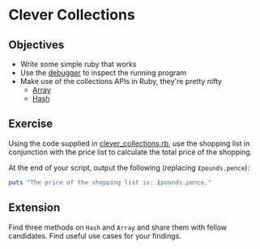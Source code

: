 # Clever Collections


## Objectives

* Write some simple ruby that works
* Use the [debugger](../debugging) to inspect the running program
* Make use of the collections APIs in Ruby, they're pretty nifty
    * [Array](http://ruby-doc.org/core-2.2.3/Array.html)
    * [Hash](http://ruby-doc.org/core-2.2.3/Hash.html)


## Exercise

Using the code supplied in [clever_collections.rb](clever_collections.rb), use the shopping list in conjunction with the price list to calculate the total price of the shopping.

At the end of your script, output the following (replacing `£pounds.pence`):

```ruby
puts "The price of the shopping list is: £pounds.pence."
```


## Extension

Find three methods on `Hash` and `Array` and share them with fellow candidates. Find useful use cases for your findings.
